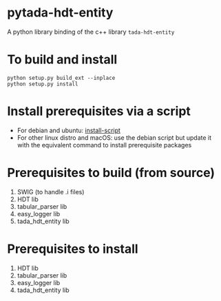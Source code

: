 # pytada-hdt-entity
A python library binding of the c++ library `tada-hdt-entity`



# To build and install
```
python setup.py build_ext --inplace
python setup.py install
```

# Install prerequisites via a script
* For debian and ubuntu: 
[install-script](https://github.com/oeg-upm/tada-hdt-entity-experiment/blob/master/scripts/setup.sh)
* For other linux distro and macOS: 
use the debian script but update it with the equivalent command to install prerequisite packages


# Prerequisites to build (from source)
1. SWIG (to handle .i files)
2. HDT lib
3. tabular_parser lib
4. easy_logger lib
5. tada_hdt_entity lib

# Prerequisites to install
1. HDT lib
2. tabular_parser lib
3. easy_logger lib
4. tada_hdt_entity lib

